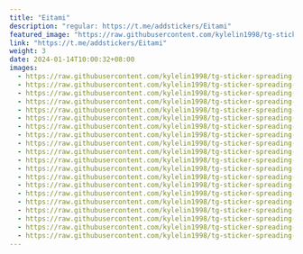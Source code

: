 ```yaml
---
title: "Eitami"
description: "regular: https://t.me/addstickers/Eitami"
featured_image: "https://raw.githubusercontent.com/kylelin1998/tg-sticker-spreading-worldwide-images/main/img/1236dc17-ec86-430a-b59b-c79c5cd0e856.jpg"
link: "https://t.me/addstickers/Eitami"
weight: 3
date: 2024-01-14T10:00:32+08:00
images:
  - https://raw.githubusercontent.com/kylelin1998/tg-sticker-spreading-worldwide-images/main/img/1236dc17-ec86-430a-b59b-c79c5cd0e856.jpg
  - https://raw.githubusercontent.com/kylelin1998/tg-sticker-spreading-worldwide-images/main/img/c43c5836-dcb6-4547-9048-1cabeb3bccda.jpg
  - https://raw.githubusercontent.com/kylelin1998/tg-sticker-spreading-worldwide-images/main/img/9c507b52-c65e-43db-b8b3-36df002e81b8.jpg
  - https://raw.githubusercontent.com/kylelin1998/tg-sticker-spreading-worldwide-images/main/img/d26540f7-b6a9-4d61-afb2-1d0813428968.jpg
  - https://raw.githubusercontent.com/kylelin1998/tg-sticker-spreading-worldwide-images/main/img/18f7c14c-78aa-4967-9dd0-34802b9546f9.jpg
  - https://raw.githubusercontent.com/kylelin1998/tg-sticker-spreading-worldwide-images/main/img/2f00096b-9a36-4415-9c54-57ce91b8e588.jpg
  - https://raw.githubusercontent.com/kylelin1998/tg-sticker-spreading-worldwide-images/main/img/73000a15-2425-4b2c-9c2e-da9c4d2bf05e.jpg
  - https://raw.githubusercontent.com/kylelin1998/tg-sticker-spreading-worldwide-images/main/img/8c571588-922d-4d87-a98d-0aa5bc8e7468.jpg
  - https://raw.githubusercontent.com/kylelin1998/tg-sticker-spreading-worldwide-images/main/img/b8ad15c9-0b41-4041-8775-b3c5c0c3ffbe.jpg
  - https://raw.githubusercontent.com/kylelin1998/tg-sticker-spreading-worldwide-images/main/img/9e691602-43c3-49c0-b264-eb7b9af50ae7.jpg
  - https://raw.githubusercontent.com/kylelin1998/tg-sticker-spreading-worldwide-images/main/img/38796176-13fd-40f8-9028-74db35917e95.jpg
  - https://raw.githubusercontent.com/kylelin1998/tg-sticker-spreading-worldwide-images/main/img/e2811535-df4f-4ce7-a28c-e894d4c8e377.jpg
  - https://raw.githubusercontent.com/kylelin1998/tg-sticker-spreading-worldwide-images/main/img/335d6d02-423b-4d31-83cf-24277515d58e.jpg
  - https://raw.githubusercontent.com/kylelin1998/tg-sticker-spreading-worldwide-images/main/img/36c23645-da96-489d-9ea1-64f032f35c28.jpg
  - https://raw.githubusercontent.com/kylelin1998/tg-sticker-spreading-worldwide-images/main/img/e37d11b9-a1d4-4207-aa1d-57867152b3ff.jpg
  - https://raw.githubusercontent.com/kylelin1998/tg-sticker-spreading-worldwide-images/main/img/e83c6d05-1928-4ad6-8952-be1011da607d.jpg
  - https://raw.githubusercontent.com/kylelin1998/tg-sticker-spreading-worldwide-images/main/img/32138c26-8854-4a5c-b2a0-969887511cb1.jpg
  - https://raw.githubusercontent.com/kylelin1998/tg-sticker-spreading-worldwide-images/main/img/5fcecea0-7b8f-4bea-8861-38454e86ae31.jpg
  - https://raw.githubusercontent.com/kylelin1998/tg-sticker-spreading-worldwide-images/main/img/de414b69-aad7-4b18-9f71-4b2aa60c4518.jpg
  - https://raw.githubusercontent.com/kylelin1998/tg-sticker-spreading-worldwide-images/main/img/dcfc765d-2dce-4743-9fd3-00d8e2ce4689.jpg
---
```

